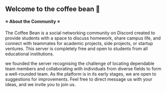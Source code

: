 ## Welcome to the coffee bean 👋


**:star: About the Community :star:**

The Coffee Bean is a social networking community on Discord created to provide students with a space to discuss homework, share campus life, and connect with teammates for academic projects, side projects, or startup ventures. This server is completely free and open to students from all educational institutions.

we founded the server recognising the challenge of locating dependable team members and collaborating with individuals from diverse fields to form a well-rounded team. As the platform is in its early stages, we are open to suggestions for improvements. Feel free to direct message us with your ideas, and we invite you to join us.


<!--

**Here are some ideas to get you started:**

🙋‍♀️ A short introduction - what is your organization all about?
🌈 Contribution guidelines - how can the community get involved?
👩‍💻 Useful resources - where can the community find your docs? Is there anything else the community should know?
🍿 Fun facts - what does your team eat for breakfast?
🧙 Remember, you can do mighty things with the power of [Markdown](https://docs.github.com/github/writing-on-github/getting-started-with-writing-and-formatting-on-github/basic-writing-and-formatting-syntax)
-->
